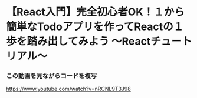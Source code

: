 # 【React入門】完全初心者OK！１から簡単なTodoアプリを作ってReactの１歩を踏み出してみよう 〜Reactチュートリアル〜

### この動画を見ながらコードを複写

https://www.youtube.com/watch?v=nRCNL9T3J98
